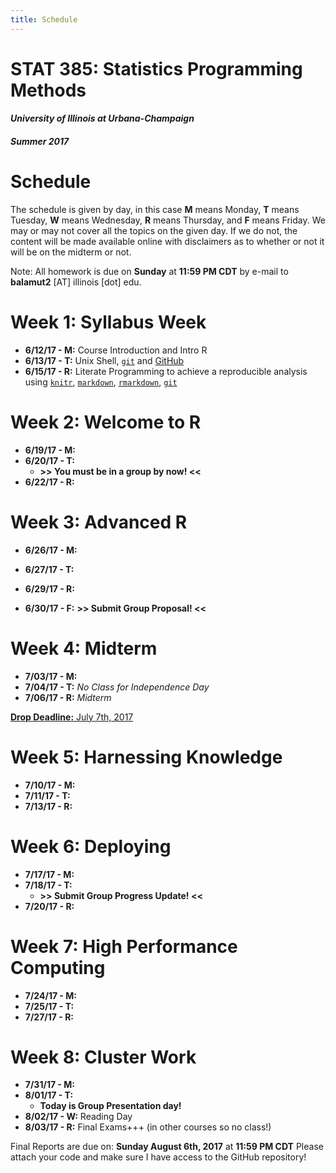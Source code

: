 ```yaml
---
title: Schedule
---
```


# STAT 385: Statistics Programming Methods

#### *University of Illinois at Urbana-Champaign*

#### *Summer 2017*

# Schedule

The schedule is given by day, in this case **M** means Monday, 
**T** means Tuesday, **W** means Wednesday, **R** means Thursday, and **F**
means Friday. We may or may not cover all the topics on the given day. If we do
not, the content will be made available online with disclaimers as to whether or
not it will be on the midterm or not.

Note: All homework is due on **Sunday** at **11:59 PM CDT** by e-mail to 
**balamut2** [AT] illinois [dot] edu.

# Week 1: Syllabus Week

- **6/12/17 - M:** Course Introduction and Intro R 
- **6/13/17 - T:** Unix Shell, [`git`](https://git-scm.com/doc) and [GitHub](https://github.com/join)
- **6/15/17 - R:** Literate Programming to achieve a reproducible analysis using [`knitr`](http://yihui.name/knitr/), [`markdown`](https://daringfireball.net/projects/markdown/), [`rmarkdown`](http://rmarkdown.rstudio.com), [`git`](https://git-scm.com/doc)

# Week 2: Welcome to R

- **6/19/17 - M:** 
- **6/20/17 - T:** 
    - **>> You must be in a group by now! <<**
- **6/22/17 - R:** 
    
# Week 3: Advanced R

- **6/26/17 - M:** 
- **6/27/17 - T:** 
- **6/29/17 - R:** 
  
- **6/30/17 - F:** **>> Submit Group Proposal! <<**

# Week 4: Midterm

- **7/03/17 - M:** 
- **7/04/17 - T:** *No Class for Independence Day*
- **7/06/17 - R:** *Midterm*

[**Drop Deadline:** July 7th, 2017](https://registrar.illinois.edu/summer-academic-calendar-17)

# Week 5: Harnessing Knowledge

- **7/10/17 - M:** 
- **7/11/17 - T:** 
- **7/13/17 - R:** 

# Week 6: Deploying

- **7/17/17 - M:** 
- **7/18/17 - T:** 
    - **>> Submit Group Progress Update! <<**
- **7/20/17 - R:** 
    
# Week 7: High Performance Computing

- **7/24/17 - M:** 
- **7/25/17 - T:** 
- **7/27/17 - R:** 

# Week 8: Cluster Work

- **7/31/17 - M:** 
- **8/01/17 - T:** 
    - **Today is Group Presentation day!**
- **8/02/17 - W:** Reading Day
- **8/03/17 - R:** Final Exams+++ (in other courses so no class!)

Final Reports are due on: **Sunday August 6th, 2017** at **11:59 PM CDT**
Please attach your code and make sure I have access to the GitHub repository!